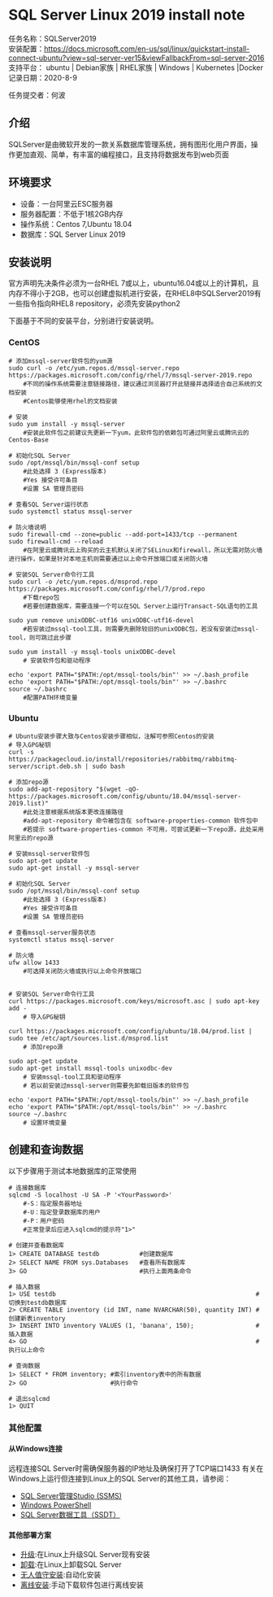 # SQL Server Linux 2019 install note

任务名称：SQLServer2019<br/>
安装配置：<https://docs.microsoft.com/en-us/sql/linux/quickstart-install-connect-ubuntu?view=sql-server-ver15&viewFallbackFrom=sql-server-2016><br/>
支持平台： ubuntu | Debian家族 | RHEL家族 | Windows | Kubernetes |Docker  
记录日期：2020-8-9

任务提交者：何波

## 介绍

SQLServer是由微软开发的一款关系数据库管理系统，拥有图形化用户界面，操作更加直观、简单，有丰富的编程接口，且支持将数据发布到web页面

## 环境要求

* 设备：一台阿里云ESC服务器 
* 服务器配置：不低于1核2GB内存
* 操作系统：Centos 7,Ubuntu 18.04
* 数据库：SQL Server Linux 2019

## 安装说明

官方声明先决条件必须为一台RHEL 7或以上，ubuntu16.04或以上的计算机，且内存不得小于2GB，也可以创建虚拟机进行安装，在RHEL8中SQLServer2019有一些指令指向RHEL8 repository，必须先安装python2

下面基于不同的安装平台，分别进行安装说明。

### CentOS

```shell
# 添加mssql-server软件包的yum源
sudo curl -o /etc/yum.repos.d/mssql-server.repo https://packages.microsoft.com/config/rhel/7/mssql-server-2019.repo
	#不同的操作系统需要注意链接路径，建议通过浏览器打开此链接并选择适合自己系统的文档安装
	#Centos能够使用rhel的文档安装

# 安装
sudo yum install -y mssql-server
	#安装此软件包之前建议先更新一下yum，此软件包的依赖包可通过阿里云或腾讯云的Centos-Base  

# 初始化SQL Server
sudo /opt/mssql/bin/mssql-conf setup
	#此处选择 3 (Express版本)
	#Yes 接受许可条目
	#设置 SA 管理员密码

# 查看SQL Server运行状态
sudo systemctl status mssql-server

# 防火墙说明
sudo firewall-cmd --zone=public --add-port=1433/tcp --permanent
sudo firewall-cmd --reload
	#在阿里云或腾讯云上购买的云主机默认关闭了SELinux和firewall，所以无需对防火墙进行操作，如果是针对本地主机则需要通过以上命令开放端口或关闭防火墙

# 安装SQL Server命令行工具
sudo curl -o /etc/yum.repos.d/msprod.repo https://packages.microsoft.com/config/rhel/7/prod.repo
	#下载repo包  
	#若要创建数据库，需要连接一个可以在SQL Server上运行Transact-SQL语句的工具

sudo yum remove unixODBC-utf16 unixODBC-utf16-devel
	#若安装过mssql-tool工具，则需要先删除较旧的unixODBC包，若没有安装过mssql-tool，则可跳过此步骤

sudo yum install -y mssql-tools unixODBC-devel
	# 安装软件包和驱动程序

echo 'export PATH="$PATH:/opt/mssql-tools/bin"' >> ~/.bash_profile
echo 'export PATH="$PATH:/opt/mssql-tools/bin"' >> ~/.bashrc
source ~/.bashrc
	#配置PATH环境变量
```

### Ubuntu

```shell
# Ubuntu安装步骤大致与Centos安装步骤相似，注解可参照Centos的安装
# 导入GPG秘钥
curl -s https://packagecloud.io/install/repositories/rabbitmq/rabbitmq-server/script.deb.sh | sudo bash

# 添加repo源
sudo add-apt-repository "$(wget -qO- https://packages.microsoft.com/config/ubuntu/18.04/mssql-server-2019.list)"
	#此处注意根据系统版本更改连接路径
	#add-apt-repository 命令被包含在 software-properties-common 软件包中
	#若提示 software-properties-common 不可用，可尝试更新一下repo源，此处采用阿里云的repo源

# 安装mssql-server软件包
sudo apt-get update
sudo apt-get install -y mssql-server

# 初始化SQL Server
sudo /opt/mssql/bin/mssql-conf setup
	#此处选择 3 (Express版本)
	#Yes 接受许可条目
	#设置 SA 管理员密码 

# 查看mssql-server服务状态
systemctl status mssql-server

# 防火墙
ufw allow 1433
	#可选择关闭防火墙或执行以上命令开放端口  


# 安装SQL Server命令行工具  
curl https://packages.microsoft.com/keys/microsoft.asc | sudo apt-key add -
	# 导入GPG秘钥

curl https://packages.microsoft.com/config/ubuntu/18.04/prod.list | sudo tee /etc/apt/sources.list.d/msprod.list
	# 添加repo源

sudo apt-get update 
sudo apt-get install mssql-tools unixodbc-dev
	# 安装mssql-tool工具和驱动程序
	# 若以前安装过mssql-server则需要先卸载旧版本的软件包

echo 'export PATH="$PATH:/opt/mssql-tools/bin"' >> ~/.bash_profile
echo 'export PATH="$PATH:/opt/mssql-tools/bin"' >> ~/.bashrc
source ~/.bashrc
	# 设置环境变量
```

## 创建和查询数据
以下步骤用于测试本地数据库的正常使用
```shell
# 连接数据库
sqlcmd -S localhost -U SA -P '<YourPassword>'
	#-S：指定服务器地址
	#-U：指定登录数据库的用户
	#-P：用户密码
	#正常登录后应进入sqlcmd的提示符"1>"

# 创建并查看数据库
1> CREATE DATABASE testdb	        #创建数据库
2> SELECT NAME FROM sys.Databases	#查看所有数据库
3> GO		                        #执行上面两条命令

# 插入数据
1> USE testdb		                                                #切换到testdb数据库
2> CREATE TABLE inventory (id INT, name NVARCHAR(50), quantity INT)	#创建新表inventory
3> INSERT INTO inventory VALUES (1, 'banana', 150);	                #插入数据
4> GO		                                                        #执行以上命令

# 查询数据
1> SELECT * FROM inventory;	#索引inventory表中的所有数据
2> GO		                #执行命令

# 退出sqlcmd
1> QUIT
```

### 其他配置
#### 从Windows连接
远程连接SQL Server时需确保服务器的IP地址及确保打开了TCP端口1433
有关在Windows上运行但连接到Linux上的SQL Server的其他工具，请参阅： 
* [SQL Server管理Studio (SSMS)](https://docs.microsoft.com/en-us/sql/linux/sql-server-linux-manage-ssms?view=sql-server-ver15)
* [Windows PowerShell](https://docs.microsoft.com/en-us/sql/linux/sql-server-linux-manage-powershell?view=sql-server-ver15)
* [SQL Server数据工具（SSDT）](https://docs.microsoft.com/en-us/sql/linux/sql-server-linux-develop-use-ssdt?view=sql-server-ver15)

#### 其他部署方案
- [升级](https://docs.microsoft.com/en-us/sql/linux/sql-server-linux-setup?view=sql-server-ver15#upgrade):在Linux上升级SQL Server现有安装
- [卸载](https://docs.microsoft.com/en-us/sql/linux/sql-server-linux-setup?view=sql-server-ver15#uninstall):在Linux上卸载SQL Server
- [无人值守安装](https://docs.microsoft.com/en-us/sql/linux/sql-server-linux-setup?view=sql-server-ver15#unattended):自动化安装
- [离线安装](https://docs.microsoft.com/en-us/sql/linux/sql-server-linux-setup?view=sql-server-ver15#offline):手动下载软件包进行离线安装
